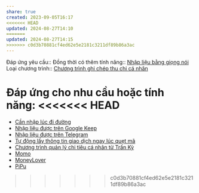 ```yaml
---
share: true
created: 2023-09-05T16:17
<<<<<<< HEAD
updated: 2024-08-27T14:10
=======
updated: 2024-08-27T14:15
>>>>>>> c0d3b70881cf4ed62e5e2181c3211df89b86a3ac
---
```

Đáp ứng yêu cầu:: 
Đồng thời có thêm tính năng:: [Nhập liệu bằng giọng nói](./Nh%E1%BA%ADp%20li%E1%BB%87u%20b%E1%BA%B1ng%20gi%E1%BB%8Dng%20n%C3%B3i.md)
Loại chương trình:: [Chương trình ghi chép thu chi cá nhân](../../4%20Lo%E1%BA%A1i%20ch%C6%B0%C6%A1ng%20tr%C3%ACnh/Ch%C6%B0%C6%A1ng%20tr%C3%ACnh%20ghi%20ch%C3%A9p%20thu%20chi%20c%C3%A1%20nh%C3%A2n.md)

Đáp ứng cho nhu cầu hoặc tính năng:
<<<<<<< HEAD
=======
- [Cần nhập lúc đi đường](../../1%20Nhu%20c%E1%BA%A7u%20ng%C6%B0%E1%BB%9Di%20d%C3%B9ng/C%E1%BA%A7n%20nh%E1%BA%ADp%20l%C3%BAc%20%C4%91i%20%C4%91%C6%B0%E1%BB%9Dng.md)
- [Nhập liệu được trên Google Keep](./Nh%E1%BA%ADp%20li%E1%BB%87u%20%C4%91%C6%B0%E1%BB%A3c%20tr%C3%AAn%20Google%20Keep.md)
- [Nhập liệu được trên Telegram](./Nh%E1%BA%ADp%20li%E1%BB%87u%20%C4%91%C6%B0%E1%BB%A3c%20tr%C3%AAn%20Telegram.md)
- [Tự động lấy thông tin giao dịch ngay lúc quẹt mã](./T%E1%BB%B1%20%C4%91%E1%BB%99ng%20l%E1%BA%A5y%20th%C3%B4ng%20tin%20giao%20d%E1%BB%8Bch%20ngay%20l%C3%BAc%20qu%E1%BA%B9t%20m%C3%A3.md)
- [Chương trình quản lý chi tiêu cá nhân từ Trấn Kỳ](../../5%20T%C3%AAn%20ch%C6%B0%C6%A1ng%20tr%C3%ACnh/App%20qu%E1%BA%A3n%20l%C3%BD%20chi%20ti%C3%AAu/Ch%C6%B0%C6%A1ng%20tr%C3%ACnh%20qu%E1%BA%A3n%20l%C3%BD%20chi%20ti%C3%AAu%20c%C3%A1%20nh%C3%A2n%20t%E1%BB%AB%20Tr%E1%BA%A5n%20K%E1%BB%B3.md)
- [Momo](Momo.md)
- [MoneyLover](../../5%20T%C3%AAn%20ch%C6%B0%C6%A1ng%20tr%C3%ACnh/App%20qu%E1%BA%A3n%20l%C3%BD%20chi%20ti%C3%AAu/MoneyLover.md)
- [PiPu](../../5%20T%C3%AAn%20ch%C6%B0%C6%A1ng%20tr%C3%ACnh/App%20qu%E1%BA%A3n%20l%C3%BD%20chi%20ti%C3%AAu/PiPu.md)
>>>>>>> c0d3b70881cf4ed62e5e2181c3211df89b86a3ac

